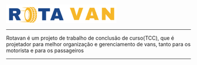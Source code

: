 <img  height="50px" src="assets/icons/logo.png" alt="">
<hr>
<p>Rotavan é um projeto de trabalho de conclusão de curso(TCC), que é projetador para melhor organização e gerenciamento de vans, tanto para os motorista e para os passageiros</p>
<hr>


